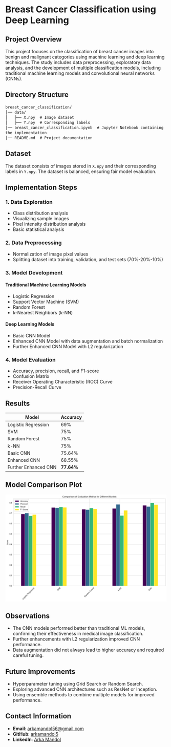 # Breast Cancer Classification using Deep Learning

## Project Overview
This project focuses on the classification of breast cancer images into benign and malignant categories using machine learning and deep learning techniques. The study includes data preprocessing, exploratory data analysis, and the development of multiple classification models, including traditional machine learning models and convolutional neural networks (CNNs).

## Directory Structure
```
breast_cancer_classification/
│── data/
│   ├── X.npy  # Image dataset
│   ├── Y.npy  # Corresponding labels
│── breast_cancer_classification.ipynb  # Jupyter Notebook containing the implementation
│── README.md  # Project documentation
```

## Dataset
The dataset consists of images stored in `X.npy` and their corresponding labels in `Y.npy`. The dataset is balanced, ensuring fair model evaluation.

## Implementation Steps
### 1. Data Exploration
- Class distribution analysis
- Visualizing sample images
- Pixel intensity distribution analysis
- Basic statistical analysis

### 2. Data Preprocessing
- Normalization of image pixel values
- Splitting dataset into training, validation, and test sets (70%-20%-10%)

### 3. Model Development
#### Traditional Machine Learning Models
- Logistic Regression
- Support Vector Machine (SVM)
- Random Forest
- k-Nearest Neighbors (k-NN)

#### Deep Learning Models
- Basic CNN Model
- Enhanced CNN Model with data augmentation and batch normalization
- Further Enhanced CNN Model with L2 regularization

### 4. Model Evaluation
- Accuracy, precision, recall, and F1-score
- Confusion Matrix
- Receiver Operating Characteristic (ROC) Curve
- Precision-Recall Curve

## Results
| Model | Accuracy |
|--------|----------|
| Logistic Regression | 69% |
| SVM | 75% |
| Random Forest | 75% |
| k-NN | 75% |
| Basic CNN | 75.64% |
| Enhanced CNN | 68.55% |
| Further Enhanced CNN | **77.64%** |

## Model Comparison Plot
![Model Comparison Plot](/plots/Breast_cancer.png)

## Observations
- The CNN models performed better than traditional ML models, confirming their effectiveness in medical image classification.
- Further enhancements with L2 regularization improved CNN performance.
- Data augmentation did not always lead to higher accuracy and required careful tuning.

## Future Improvements
- Hyperparameter tuning using Grid Search or Random Search.
- Exploring advanced CNN architectures such as ResNet or Inception.
- Using ensemble methods to combine multiple models for improved performance.

## Contact Information
- **Email**: [arkamandol56@gmail.com](mailto:arkamandol56@gmail.com)
- **GitHub**: [arkamandol5](https://github.com/arkamandol5)
- **LinkedIn**: [Arka Mandol](https://www.linkedin.com/in/arka-mandol-0b249716a/)


